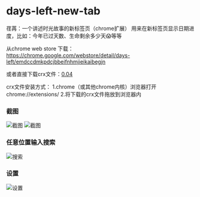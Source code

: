 # days-left-new-tab
荏苒：一个讲述时光故事的新标签页（chrome扩展）
用来在新标签页显示日期进度，比如：今年已过天数、生命剩余多少天😱等等

从chrome web store 下载：https://chrome.google.com/webstore/detail/days-left/emdccdmkpdcjbbeifnhmjieikaibegjn

或者直接下载crx文件：[0.04](https://github.com/chris-peng/days-left-new-tab/releases/download/1.0.2/renran.crx)

crx文件安装方式：
1.chrome（或其他chrome内核）浏览器打开chrome://extensions/
2.将下载的crx文件拖放到浏览器内

### 截图
![截图](https://chris-peng.github.io/days-left-new-tab/help1.jpg)
![截图](https://chris-peng.github.io/days-left-new-tab/help4.jpg)

### 任意位置输入搜索
![搜索](https://chris-peng.github.io/days-left-new-tab/search.gif)

### 设置
![设置](https://chris-peng.github.io/days-left-new-tab/setting.gif)

